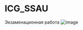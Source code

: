 # ICG_SSAU

Экзаменационная работа
![image](https://github.com/user-attachments/assets/ee1d39fa-04bf-4556-ad53-19861f809205)
